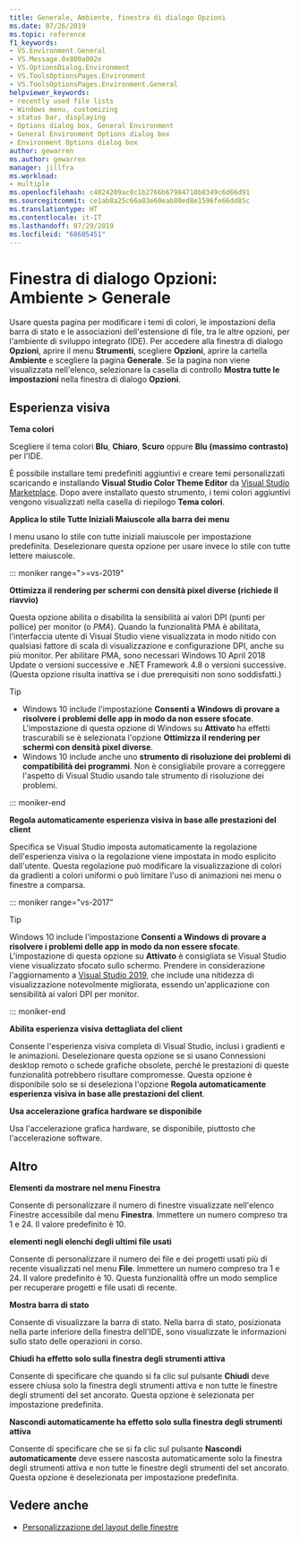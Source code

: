 ```yaml
---
title: Generale, Ambiente, finestra di dialogo Opzioni
ms.date: 07/26/2019
ms.topic: reference
f1_keywords:
- VS.Environment.General
- VS.Message.0x800a002e
- VS.OptionsDialog.Environment
- VS.ToolsOptionsPages.Environment
- VS.ToolsOptionsPages.Environment.General
helpviewer_keywords:
- recently used file lists
- Windows menu, customizing
- status bar, displaying
- Options dialog box, General Environment
- General Environment Options dialog box
- Environment Options dialog box
author: gewarren
ms.author: gewarren
manager: jillfra
ms.workload:
- multiple
ms.openlocfilehash: c4024209ac0c1b2766b67984710b8349c6d66d91
ms.sourcegitcommit: ce1ab8a25c66a83e60eab80ed8e1596fe66dd85c
ms.translationtype: HT
ms.contentlocale: it-IT
ms.lasthandoff: 07/29/2019
ms.locfileid: "68605451"
---
```

# <a name="options-dialog-box-environment--general"></a>Finestra di dialogo Opzioni: Ambiente \> Generale

Usare questa pagina per modificare i temi di colori, le impostazioni della barra di stato e le associazioni dell'estensione di file, tra le altre opzioni, per l'ambiente di sviluppo integrato (IDE). Per accedere alla finestra di dialogo **Opzioni**, aprire il menu **Strumenti**, scegliere **Opzioni**, aprire la cartella **Ambiente** e scegliere la pagina **Generale**. Se la pagina non viene visualizzata nell'elenco, selezionare la casella di controllo **Mostra tutte le impostazioni** nella finestra di dialogo **Opzioni**.

## <a name="visual-experience"></a>Esperienza visiva

**Tema colori**

Scegliere il tema colori **Blu**, **Chiaro**, **Scuro** oppure **Blu (massimo contrasto)** per l'IDE.

È possibile installare temi predefiniti aggiuntivi e creare temi personalizzati scaricando e installando **Visual Studio Color Theme Editor** da [Visual Studio Marketplace](https://marketplace.visualstudio.com/items?itemName=VisualStudioPlatformTeam.VisualStudio2017ColorThemeEditor). Dopo avere installato questo strumento, i temi colori aggiuntivi vengono visualizzati nella casella di riepilogo **Tema colori**.

**Applica lo stile Tutte Iniziali Maiuscole alla barra dei menu**

I menu usano lo stile con tutte iniziali maiuscole per impostazione predefinita. Deselezionare questa opzione per usare invece lo stile con tutte lettere maiuscole.

::: moniker range=">=vs-2019"

**Ottimizza il rendering per schermi con densità pixel diverse (richiede il riavvio)**

Questa opzione abilita o disabilita la sensibilità ai valori DPI (punti per pollice) per monitor (o *PMA*). Quando la funzionalità PMA è abilitata, l'interfaccia utente di Visual Studio viene visualizzata in modo nitido con qualsiasi fattore di scala di visualizzazione e configurazione DPI, anche su più monitor. Per abilitare PMA, sono necessari Windows 10 April 2018 Update o versioni successive e .NET Framework 4.8 o versioni successive. (Questa opzione risulta inattiva se i due prerequisiti non sono soddisfatti.)

> [!TIP]
> - Windows 10 include l'impostazione **Consenti a Windows di provare a risolvere i problemi delle app in modo da non essere sfocate**. L'impostazione di questa opzione di Windows su **Attivato** ha effetti trascurabili se è selezionata l'opzione **Ottimizza il rendering per schermi con densità pixel diverse**.
> - Windows 10 include anche uno **strumento di risoluzione dei problemi di compatibilità dei programmi**. Non è consigliabile provare a correggere l'aspetto di Visual Studio usando tale strumento di risoluzione dei problemi.

::: moniker-end

**Regola automaticamente esperienza visiva in base alle prestazioni del client**

Specifica se Visual Studio imposta automaticamente la regolazione dell'esperienza visiva o la regolazione viene impostata in modo esplicito dall'utente. Questa regolazione può modificare la visualizzazione di colori da gradienti a colori uniformi o può limitare l'uso di animazioni nei menu o finestre a comparsa.

::: moniker range="vs-2017"

> [!TIP]
> Windows 10 include l'impostazione **Consenti a Windows di provare a risolvere i problemi delle app in modo da non essere sfocate**. L'impostazione di questa opzione su **Attivato** è consigliata se Visual Studio viene visualizzato sfocato sullo schermo. Prendere in considerazione l'aggiornamento a [Visual Studio 2019](https://visualstudio.microsoft.com/downloads/?utm_medium=microsoft&utm_source=docs.microsoft.com&utm_campaign=inline+link&utm_content=download+vs2019), che include una nitidezza di visualizzazione notevolmente migliorata, essendo un'applicazione con sensibilità ai valori DPI per monitor.

::: moniker-end

**Abilita esperienza visiva dettagliata del client**

Consente l'esperienza visiva completa di Visual Studio, inclusi i gradienti e le animazioni. Deselezionare questa opzione se si usano Connessioni desktop remoto o schede grafiche obsolete, perché le prestazioni di queste funzionalità potrebbero risultare compromesse. Questa opzione è disponibile solo se si deseleziona l'opzione **Regola automaticamente esperienza visiva in base alle prestazioni del client**.

**Usa accelerazione grafica hardware se disponibile**

Usa l'accelerazione grafica hardware, se disponibile, piuttosto che l'accelerazione software.

## <a name="other"></a>Altro

**Elementi da mostrare nel menu Finestra**

Consente di personalizzare il numero di finestre visualizzate nell'elenco Finestre accessibile dal menu **Finestra**. Immettere un numero compreso tra 1 e 24. Il valore predefinito è 10.

**elementi negli elenchi degli ultimi file usati**

Consente di personalizzare il numero dei file e dei progetti usati più di recente visualizzati nel menu **File**. Immettere un numero compreso tra 1 e 24. Il valore predefinito è 10. Questa funzionalità offre un modo semplice per recuperare progetti e file usati di recente.

**Mostra barra di stato**

Consente di visualizzare la barra di stato. Nella barra di stato, posizionata nella parte inferiore della finestra dell'IDE, sono visualizzate le informazioni sullo stato delle operazioni in corso.

**Chiudi ha effetto solo sulla finestra degli strumenti attiva**

Consente di specificare che quando si fa clic sul pulsante **Chiudi** deve essere chiusa solo la finestra degli strumenti attiva e non tutte le finestre degli strumenti del set ancorato. Questa opzione è selezionata per impostazione predefinita.

**Nascondi automaticamente ha effetto solo sulla finestra degli strumenti attiva**

Consente di specificare che se si fa clic sul pulsante **Nascondi automaticamente** deve essere nascosta automaticamente solo la finestra degli strumenti attiva e non tutte le finestre degli strumenti del set ancorato. Questa opzione è deselezionata per impostazione predefinita.

## <a name="see-also"></a>Vedere anche

- [Personalizzazione del layout delle finestre](../../ide/customizing-window-layouts-in-visual-studio.md)